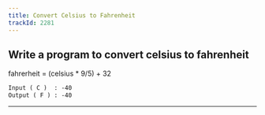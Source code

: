 ```yaml
---
title: Convert Celsius to Fahrenheit
trackId: 2281
---
```


## Write a program to convert celsius to fahrenheit

fahrerheit = (celsius * 9/5) + 32

```txt
Input ( C )  : -40
Output ( F ) : -40
```

---
